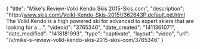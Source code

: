 {
    "title": "Mike's Review-Volkl Kendo Skis 2015-Skis.com",
    "description": "http:\/\/www.skis.com\/Volkl-Kendo-Skis-2015\/362643P,default,pd.html The Volkl Kendo is a high powered ski for advanced to expert skiers that are looking for a ...",
    "videoid": "3765346",
    "date_created": "1411361071",
    "date_modified": "1418181993",
    "type": "captivate",
    "layout": "video",
    "url": "\/v\/mike-s-review-volkl-kendo-skis-2015-skis-com\/3765346"
}